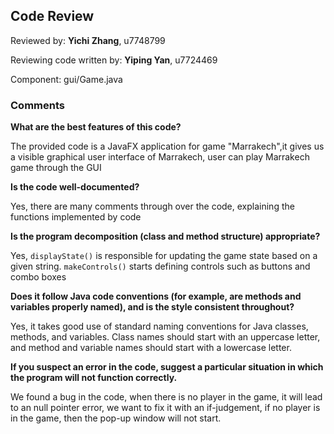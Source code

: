 ## Code Review

Reviewed by: **Yichi Zhang**, u7748799

Reviewing code written by: **Yiping Yan**, u7724469

Component: gui/Game.java

### Comments 

**What are the best features of this code?**

The provided code is a JavaFX application for game "Marrakech",it gives us a visible graphical user interface of Marrakech, user can play Marrakech game through the GUI

**Is the code well-documented?**

Yes, there are many comments through over the code, explaining the functions implemented by code

**Is the program decomposition (class and method structure) appropriate?**

Yes, `displayState()` is responsible for updating the game state based on a given string.   `makeControls()` starts defining controls such as buttons and combo boxes

**Does it follow Java code conventions (for example, are methods and variables properly named), and is the style consistent throughout?** 

Yes, it takes good use of standard naming conventions for Java classes, methods, and variables. Class names should start with an uppercase letter, and method and variable names should start with a lowercase letter. 

**If you suspect an error in the code, suggest a particular situation in which the program will not function correctly.** 

We found a bug in the code, when there is no player in the game, it will lead to an null pointer error, we want to fix it with an if-judgement, if no player is in the game, then the pop-up window will not start.


